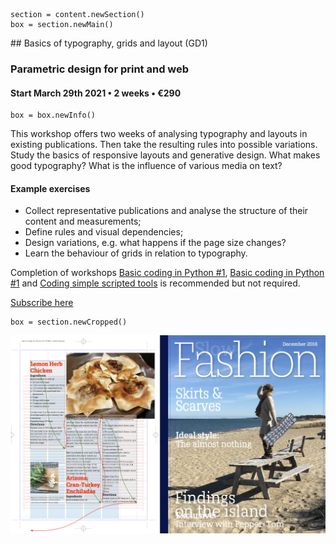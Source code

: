 

<!-- GD1 -->

~~~
section = content.newSection()
box = section.newMain()
~~~
<a name="GD1"/>
## Basics of typography, grids and layout <span class="wcode">(GD1)</span>

### Parametric design for print and web

#### Start March 29<span class="sup">th</span> 2021 • 2 weeks • €290

~~~
box = box.newInfo()
~~~

This workshop offers two weeks of analysing typography and layouts in existing publications. Then take the resulting rules into possible variations. Study the basics of responsive layouts and generative design. What makes good typography? What is the influence of various media on text?

#### Example exercises

* Collect representative publications and analyse the structure of their content and measurements;
* Define rules and visual dependencies;
* Design variations, e.g. what happens if the page size changes?
* Learn the behaviour of grids in relation to typography.

Completion of workshops [Basic coding in Python #1](#PY1), [Basic coding in Python #1](#PY2) and [Coding simple scripted tools](#PY3) is recommended but not required.

<a href="https://docs.google.com/forms/d/1vLKGROUx03Sm3QGWEwuP1f7Uo1v4qQCmG1FlaxOT88A" target="external">Subscribe here</a>

~~~
box = section.newCropped()
~~~

![cover y=top x=center](images/F5.034.jpeg)

